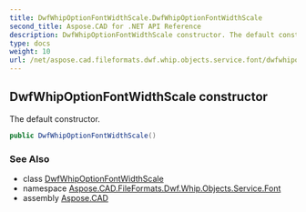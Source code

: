 ```yaml
---
title: DwfWhipOptionFontWidthScale.DwfWhipOptionFontWidthScale
second_title: Aspose.CAD for .NET API Reference
description: DwfWhipOptionFontWidthScale constructor. The default constructor
type: docs
weight: 10
url: /net/aspose.cad.fileformats.dwf.whip.objects.service.font/dwfwhipoptionfontwidthscale/dwfwhipoptionfontwidthscale/
---
```

## DwfWhipOptionFontWidthScale constructor

The default constructor.

```csharp
public DwfWhipOptionFontWidthScale()
```

### See Also

* class [DwfWhipOptionFontWidthScale](../)
* namespace [Aspose.CAD.FileFormats.Dwf.Whip.Objects.Service.Font](../../dwfwhipoptionfontwidthscale/)
* assembly [Aspose.CAD](../../../)



